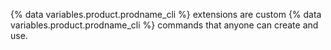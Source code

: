{% data variables.product.prodname_cli %} extensions are custom {% data variables.product.prodname_cli %} commands that anyone can create and use.
